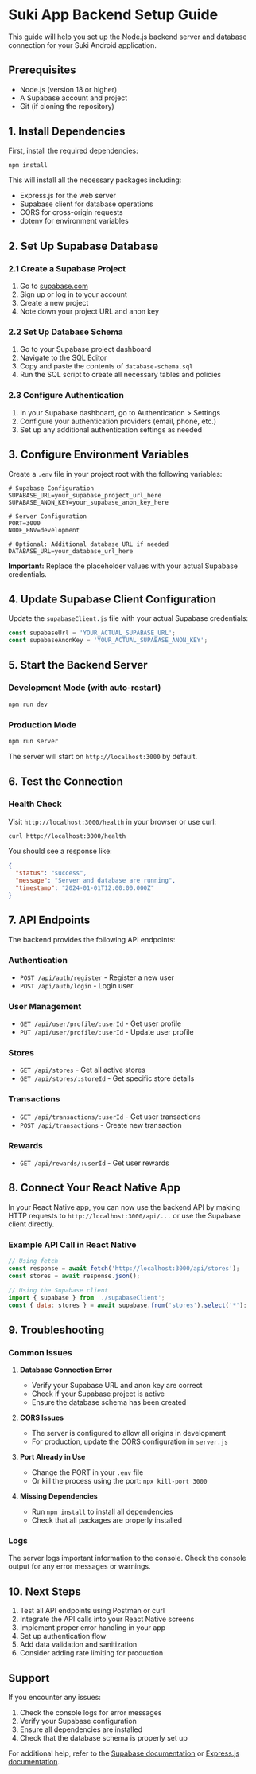 # Suki App Backend Setup Guide

This guide will help you set up the Node.js backend server and database connection for your Suki Android application.

## Prerequisites

- Node.js (version 18 or higher)
- A Supabase account and project
- Git (if cloning the repository)

## 1. Install Dependencies

First, install the required dependencies:

```bash
npm install
```

This will install all the necessary packages including:
- Express.js for the web server
- Supabase client for database operations
- CORS for cross-origin requests
- dotenv for environment variables

## 2. Set Up Supabase Database

### 2.1 Create a Supabase Project

1. Go to [supabase.com](https://supabase.com)
2. Sign up or log in to your account
3. Create a new project
4. Note down your project URL and anon key

### 2.2 Set Up Database Schema

1. Go to your Supabase project dashboard
2. Navigate to the SQL Editor
3. Copy and paste the contents of `database-schema.sql`
4. Run the SQL script to create all necessary tables and policies

### 2.3 Configure Authentication

1. In your Supabase dashboard, go to Authentication > Settings
2. Configure your authentication providers (email, phone, etc.)
3. Set up any additional authentication settings as needed

## 3. Configure Environment Variables

Create a `.env` file in your project root with the following variables:

```env
# Supabase Configuration
SUPABASE_URL=your_supabase_project_url_here
SUPABASE_ANON_KEY=your_supabase_anon_key_here

# Server Configuration
PORT=3000
NODE_ENV=development

# Optional: Additional database URL if needed
DATABASE_URL=your_database_url_here
```

**Important:** Replace the placeholder values with your actual Supabase credentials.

## 4. Update Supabase Client Configuration

Update the `supabaseClient.js` file with your actual Supabase credentials:

```javascript
const supabaseUrl = 'YOUR_ACTUAL_SUPABASE_URL';
const supabaseAnonKey = 'YOUR_ACTUAL_SUPABASE_ANON_KEY';
```

## 5. Start the Backend Server

### Development Mode (with auto-restart)
```bash
npm run dev
```

### Production Mode
```bash
npm run server
```

The server will start on `http://localhost:3000` by default.

## 6. Test the Connection

### Health Check
Visit `http://localhost:3000/health` in your browser or use curl:

```bash
curl http://localhost:3000/health
```

You should see a response like:
```json
{
  "status": "success",
  "message": "Server and database are running",
  "timestamp": "2024-01-01T12:00:00.000Z"
}
```

## 7. API Endpoints

The backend provides the following API endpoints:

### Authentication
- `POST /api/auth/register` - Register a new user
- `POST /api/auth/login` - Login user

### User Management
- `GET /api/user/profile/:userId` - Get user profile
- `PUT /api/user/profile/:userId` - Update user profile

### Stores
- `GET /api/stores` - Get all active stores
- `GET /api/stores/:storeId` - Get specific store details

### Transactions
- `GET /api/transactions/:userId` - Get user transactions
- `POST /api/transactions` - Create new transaction

### Rewards
- `GET /api/rewards/:userId` - Get user rewards

## 8. Connect Your React Native App

In your React Native app, you can now use the backend API by making HTTP requests to `http://localhost:3000/api/...` or use the Supabase client directly.

### Example API Call in React Native

```javascript
// Using fetch
const response = await fetch('http://localhost:3000/api/stores');
const stores = await response.json();

// Using the Supabase client
import { supabase } from './supabaseClient';
const { data: stores } = await supabase.from('stores').select('*');
```

## 9. Troubleshooting

### Common Issues

1. **Database Connection Error**
   - Verify your Supabase URL and anon key are correct
   - Check if your Supabase project is active
   - Ensure the database schema has been created

2. **CORS Issues**
   - The server is configured to allow all origins in development
   - For production, update the CORS configuration in `server.js`

3. **Port Already in Use**
   - Change the PORT in your `.env` file
   - Or kill the process using the port: `npx kill-port 3000`

4. **Missing Dependencies**
   - Run `npm install` to install all dependencies
   - Check that all packages are properly installed

### Logs

The server logs important information to the console. Check the console output for any error messages or warnings.

## 10. Next Steps

1. Test all API endpoints using Postman or curl
2. Integrate the API calls into your React Native screens
3. Implement proper error handling in your app
4. Set up authentication flow
5. Add data validation and sanitization
6. Consider adding rate limiting for production

## Support

If you encounter any issues:
1. Check the console logs for error messages
2. Verify your Supabase configuration
3. Ensure all dependencies are installed
4. Check that the database schema is properly set up

For additional help, refer to the [Supabase documentation](https://supabase.com/docs) or [Express.js documentation](https://expressjs.com/).
